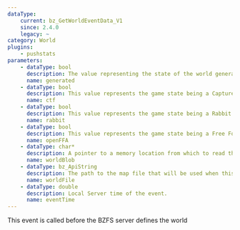 ```yaml
---
dataType:
    current: bz_GetWorldEventData_V1
    since: 2.4.0
    legacy: ~
category: World
plugins:
    - pushstats
parameters:
    - dataType: bool
      description: The value representing the state of the world generation. If another
      name: generated
    - dataType: bool
      description: This value represents the game state being a Capture the Flag (CTF) type
      name: ctf
    - dataType: bool
      description: This value represents the game state being a Rabbit Chase type game.
      name: rabbit
    - dataType: bool
      description: This value represents the game state being a Free For All type game.
      name: openFFA
    - dataType: char*
      description: A pointer to a memory location from which to read the world stream.
      name: worldBlob
    - dataType: bz_ApiString
      description: The path to the map file that will be used when this event is completed.
      name: worldFile
    - dataType: double
      description: Local Server time of the event.
      name: eventTime
---
```


This event is called before the BZFS server defines the world
